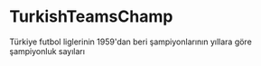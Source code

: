 # TurkishTeamsChamp
Türkiye futbol liglerinin 1959'dan beri şampiyonlarının yıllara göre şampiyonluk sayıları
